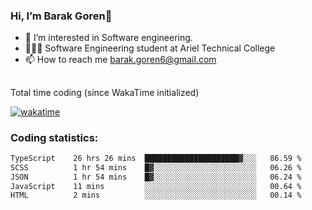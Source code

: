###  Hi, I’m Barak Goren👋
- 👀 I’m interested in Software engineering.
- 👨🏼‍🎓 Software Engineering student at Ariel Technical College
- 📫 How to reach me barak.goren6@gmail.com
##
Total time coding (since WakaTime initialized)

[![wakatime](https://wakatime.com/badge/user/5cc5ec80-a806-4ca2-a704-db29274e48cd.svg)](https://wakatime.com/@5cc5ec80-a806-4ca2-a704-db29274e48cd)

   
### Coding statistics:

<!--START_SECTION:waka-->

```txt
TypeScript    26 hrs 26 mins  █████████████████████▓░░░   86.59 %
SCSS          1 hr 54 mins    █▓░░░░░░░░░░░░░░░░░░░░░░░   06.26 %
JSON          1 hr 54 mins    █▓░░░░░░░░░░░░░░░░░░░░░░░   06.24 %
JavaScript    11 mins         ░░░░░░░░░░░░░░░░░░░░░░░░░   00.64 %
HTML          2 mins          ░░░░░░░░░░░░░░░░░░░░░░░░░   00.14 %
```

<!--END_SECTION:waka-->

<!---
barakgoren/barakgoren is a ✨ special ✨ repository because its `README.md` (this file) appears on your GitHub profile.
You can click the Preview link to take a look at your changes.
--->
